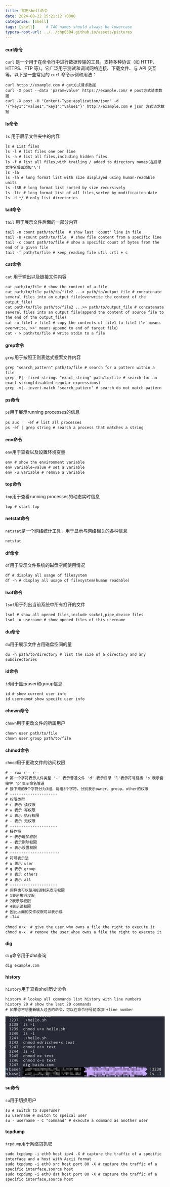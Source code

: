```yaml
---
title: 常用shell命令
date: 2024-08-22 15:21:12 +0800
categories: [Shell]
tags: [shell]     # TAG names should always be lowercase
typora-root-url: ../../chp0304.github.io/assets/pictures
---
```


#### curl命令

`curl` 是一个用于在命令行中进行数据传输的工具，支持多种协议（如 HTTP、HTTPS、FTP 等）。它广泛用于测试和调试网络连接、下载文件、与 API 交互等。以下是一些常见的 `curl` 命令示例和用法：

```shell
curl https://example.com # get方式请求数据
curl -X post --data 'param=value' https://example.com/ # post方式请求数据
curl -X post -H "Content-Type:application/json" -d '{"key1":"value1","key1":"value1"}' http://example.com # json 方式请求数据
```

#### ls命令

`ls` 用于展示文件夹中的内容

```shell
ls # List files 
ls -l # list files one per line
ls -a # list all files,including hidden files
ls -f # list all files,with trailing / added to directory names(在目录文件名后面添加'\')
ls -la 
ls -lh # long format list with size displayed using human-readable units
ls -lSR # long format list sorted by size recursively
ls -ltr # long format list of all files,sorted by modificaiton date
ls -d */ # only list directories
```

#### tail命令

`tail` 用于展示文件后面的一部分内容

```shell
tail -n count path/to/file  # show last 'count' line in file
tail -n +count path/to/file  # show file content from a specific line
tail -c count path/to/file # show a specific count of bytes from the end of a given file
tail -f path/to/file # keep reading file util crtl + c
```

#### cat命令

`cat` 用于输出以及链接文件内容

```shell
cat path/to/file # show the content of a file
cat path/to/file path/to/file2 ...> path/to/output_file # concatenate several files into an output file(overwrite the content of the output_file)
cat path/to/file path/to/file2 ...>> path/to/output_file # concatenate several files into an output file(append the content of source file to the end of the output_file)
cat -u file1 > file2 # copy the contents of file1 to file2（'>' means overwrite,'>>' means append to end of target file）
cat - > path/to/file # write stdin to a file
```

#### grep命令

`grep`用于按照正则表达式搜索文件内容

```shell
grep "search_pattern" path/to/file # search for a pattern within a file
grep -F|--fixed-strings "exact_string" path/to/file # search for an exact string(disabled regular expressions)
grep -v|--invert-match "search_pattern" # search do not match pattern
```

#### ps命令

`ps`用于展示running processes的信息

```shell
ps aux ｜ -ef # list all processes
ps -ef | grep string # search a process that matches a string
```

#### env命令

`env`用于查看以及设置环境变量

```shell
env # show the environment variable
env variable=value # set a variable
env -u variable # remove a variable
```

#### top命令

`top`用于查看running processes的动态实时信息

```shell
top # start top
```

#### netstat命令

`netstat`是一个网络统计工具，用于显示与网络相关的各种信息

```shell
netstat 
```

#### df命令

`df`用于显示文件系统的磁盘空间使用情况

```shell
df # display all usage of filesystem
df -h # display all usage of filesystem(human readable)
```

#### lsof命令

`lsof`用于列出当前系统中所有打开的文件

```shell
lsof # show all opened files,include socket,pipe,device files
lsof -u username # show opened files of this username
```

#### du命令

`du`用于展示文件占用磁盘空间的量

```shell
du -h path/to/directory # list the size of a directory and any subdirectories
```

#### id命令

`id`用于显示user和group信息

```shell
id # show current user info
id username# show specifc user info
```

#### chown命令

`chown`用于更改文件的所属用户

```shell
chown user path/to/file
chown user:group path/to/file
```

#### chmod命令

`chmod`用于更改文件的访问权限

```shell
# - rwx r-- r--
# 第一个字符表示文件类型 '-' 表示普通文件 'd' 表示目录 'l'表示符号链接 's'表示套接字 'p'表示命名管道
# 接下来的9个字符分为3组，每组3个字符，分别表示owner，group，other的权限
# ---------------------
# 权限类型
# r 表示 读权限
# w 表示 写权限
# x 表示 执行权限
# - 表示 无权限
# ---------------------
# 操作符
# + 表示增加权限
# - 表示删除权限
# = 表示设置权限
# ----------------------
# 符号表示法
# u 表示 user
# g 表示 group
# o 表示 others
# a 表示 all
# ---------------------
# 同样也可以使用8进制来表示权限
# 1表示执行权限
# 2表示写权限
# 4表示读权限
# 因此上面的文件权限可以表示成
# -744

chmod u+x  # give the user who owns a file the right to execute it 
chmod u-x  # remove the user whoe owns a file the right to execute it 
```

#### dig

`dig`命令用于dns查询

``` shell
dig example.com
```

#### history

```history```用于查看shell历史命令

```shell
history # lookup all commands list history with line numbers
history 20 # show the last 20 commands
# 如果你不想重新输入过去的命令，可以在命令行号前添加!+line number

```

![image-20240822144350484](../assets/pictures/image-20240822144350484.png)

#### su命令

`su`用于切换用户

```shell
su # switch to superuser
su username # switch to speical user
su - username - C "command" # execute a command as another user
```

#### tcpdump

`tcpdump`用于网络包抓取

```shell
sudo tcpdump -i eth0 host ipv4 -X # capture the traffic of a specific interface and a host with Ascii format
sudo tcpdump -i eth0 src host port 80 -X # capture the traffic of a specific interface,source host 
sudo tcpdump -i eth0 dst host port 80 -X # capture the traffic of a specific interface,source host 
```


